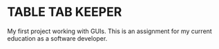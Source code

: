 # TABLE TAB KEEPER
My first project working with GUIs. This is an assignment for my current education as a software developer.
